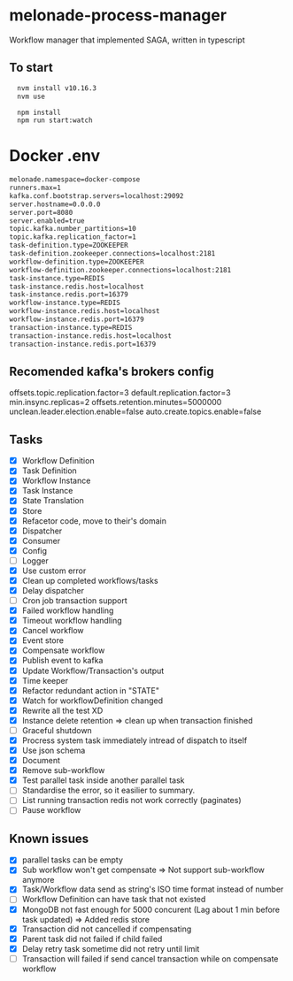 # melonade-process-manager

Workflow manager that implemented SAGA, written in typescript

## To start

```bash
  nvm install v10.16.3
  nvm use

  npm install
  npm run start:watch
```

# Docker .env

```bash
melonade.namespace=docker-compose
runners.max=1
kafka.conf.bootstrap.servers=localhost:29092
server.hostname=0.0.0.0
server.port=8080
server.enabled=true
topic.kafka.number_partitions=10
topic.kafka.replication_factor=1
task-definition.type=ZOOKEEPER
task-definition.zookeeper.connections=localhost:2181
workflow-definition.type=ZOOKEEPER
workflow-definition.zookeeper.connections=localhost:2181
task-instance.type=REDIS
task-instance.redis.host=localhost
task-instance.redis.port=16379
workflow-instance.type=REDIS
workflow-instance.redis.host=localhost
workflow-instance.redis.port=16379
transaction-instance.type=REDIS
transaction-instance.redis.host=localhost
transaction-instance.redis.port=16379
```

## Recomended kafka's brokers config

offsets.topic.replication.factor=3
default.replication.factor=3
min.insync.replicas=2
offsets.retention.minutes=5000000
unclean.leader.election.enable=false
auto.create.topics.enable=false

## Tasks

- [x] Workflow Definition
- [x] Task Definition
- [x] Workflow Instance
- [x] Task Instance
- [x] State Translation
- [x] Store
- [x] Refacetor code, move to their's domain
- [x] Dispatcher
- [x] Consumer
- [x] Config
- [ ] Logger
- [x] Use custom error
- [x] Clean up completed workflows/tasks
- [x] Delay dispatcher
- [ ] Cron job transaction support
- [x] Failed workflow handling
- [x] Timeout workflow handling
- [x] Cancel workflow
- [x] Event store
- [x] Compensate workflow
- [x] Publish event to kafka
- [x] Update Workflow/Transaction's output
- [x] Time keeper
- [x] Refactor redundant action in "STATE"
- [x] Watch for workflowDefinition changed
- [x] Rewrite all the test XD
- [x] Instance delete retention => clean up when transaction finished
- [ ] Graceful shutdown
- [x] Procress system task immediately intread of dispatch to itself
- [x] Use json schema
- [x] Document
- [x] Remove sub-workflow
- [x] Test parallel task inside another parallel task
- [ ] Standardise the error, so it easilier to summary.
- [ ] List running transaction redis not work correctly (paginates)
- [ ] Pause workflow

## Known issues

- [x] parallel tasks can be empty
- [x] Sub workflow won't get compensate => Not support sub-workflow anymore
- [x] Task/Workflow data send as string's ISO time format instead of number
- [ ] Workflow Definition can have task that not existed
- [x] MongoDB not fast enough for 5000 concurent (Lag about 1 min before task updated) => Added redis store
- [x] Transaction did not cancelled if compensating
- [x] Parent task did not failed if child failed
- [x] Delay retry task sometime did not retry until limit
- [ ] Transaction will failed if send cancel transaction while on compensate workflow
